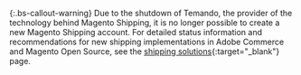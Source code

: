 
{:.bs-callout-warning}
Due to the shutdown of Temando, the provider of the technology behind Magento Shipping, it is no longer possible to create a new Magento Shipping account. For detailed status information and recommendations for new shipping implementations in Adobe Commerce and Magento Open Source, see the [shipping solutions](https://magento.com/shipping){:target="_blank"} page.
